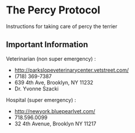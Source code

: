 # The Percy Protocol

Instructions for taking care of percy the terrier

## Important Information

Veterinarian (non super emergency) :
 * http://parkslopeveterinarycenter.vetstreet.com/
 * (718) 369-7387
 * 639 4th Ave, Brooklyn, NY 11232
 * Dr. Yvonne Szacki


Hospital (super emergency) :
  * http://newyork.bluepearlvet.com/
  * 718.596.0099
  * 32 4th Avenue, Brooklyn NY 11217
